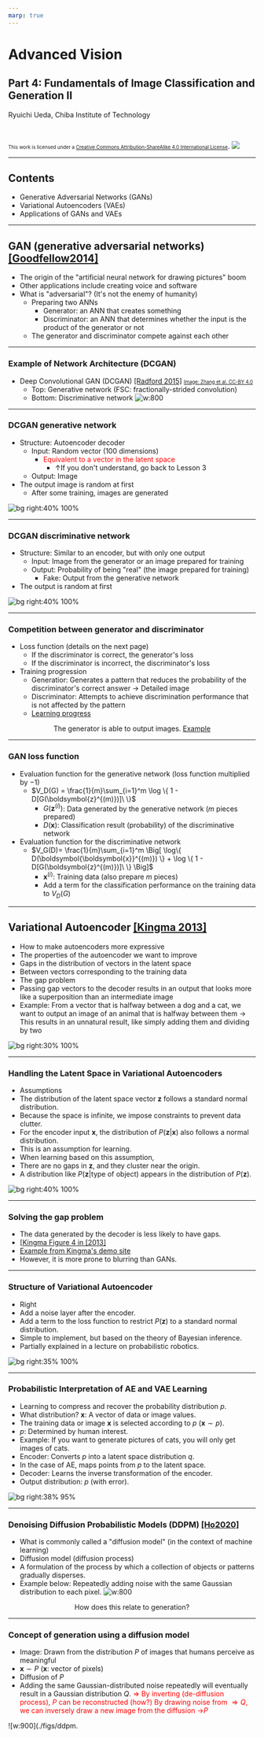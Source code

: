 ```yaml
---
marp: true
---
```


<!-- footer: "Advanced Vision, Part 3" -->

# Advanced Vision

## Part 4: Fundamentals of Image Classification and Generation II

Ryuichi Ueda, Chiba Institute of Technology

<br />

<span style="font-size:70%">This work is licensed under a </span>[<span style="font-size:70%">Creative Commons Attribution-ShareAlike 4.0 International License</span>](https://creativecommons.org/licenses/by-sa/4.0/).
![](https://i.creativecommons.org/l/by-sa/4.0/88x31.png)

---

<!-- paginate: true -->

## Contents

- Generative Adversarial Networks (GANs)
- Variational Autoencoders (VAEs)
- Applications of GANs and VAEs

---

## GAN (generative adversarial networks) [[Goodfellow2014]](https://papers.nips.cc/paper_files/paper/2014/file/f033ed80deb0234979a61f95710dbe25-Paper.pdf)

- The origin of the "artificial neural network for drawing pictures" boom
- Other applications include creating voice and software
- What is "adversarial"? (It's not the enemy of humanity)
    - Preparing two ANNs
        - Generator: an ANN that creates something
        - Discriminator: an ANN that determines whether the input is the product of the generator or not
    - The generator and discriminator compete against each other

---

### Example of Network Architecture (DCGAN)

- Deep Convolutional GAN ​​(DCGAN) [[Radford 2015]](https://arxiv.org/pdf/1511.06434) <a href="https://www.researchgate.net/figure/The-architecture-of-the-generator-and-the-discriminator-in-a-DCGAN-model-FSC-is-the_fig4_343597759"><span style="font-size:70%">Image: Zhang et al. CC-BY 4.0</span></a>
    - Top: Generative network (FSC: fractionally-strided convolution)</span>
    - Bottom: Discriminative network
![w:800](./figs/dcgan-cc-by-4.0-by_zhang.png)

---

### DCGAN generative network

- Structure: Autoencoder decoder
    - Input: Random vector (100 dimensions)
        - <span style="color:red">Equivalent to a vector in the latent space</span>
            - ↑If you don't understand, go back to Lesson 3
    - Output: Image
- The output image is random at first
    - After some training, images are generated

![bg right:40% 100%](./figs/dcgan-cc-by-4.0-by_zhang.png)

---

### DCGAN discriminative network

- Structure: Similar to an encoder, but with only one output
    - Input: Image from the generator or an image prepared for training
    - Output: Probability of being "real" (the image prepared for training)
        - Fake: Output from the generative network
- The output is random at first

![bg right:40% 100%](./figs/dcgan-cc-by-4.0-by_zhang.png)

---

### Competition between generator and discriminator

- Loss function (details on the next page)
    - If the discriminator is correct, the generator's loss
    - If the discriminator is incorrect, the discriminator's loss
- Training progression
    - Generatior: Generates a pattern that reduces the probability of the discriminator's correct answer $\rightarrow$ Detailed image
   - Discriminator: Attempts to achieve discrimination performance that is not affected by the pattern
   - [Learning progress](https://qiita.com/miya_ppp/items/f1348e9e73dd25ca6fb5)

<center>The generator is able to output images. <a href="https://arxiv.org/pdf/1511.06434">Example</a></center>

---

### GAN loss function

- Evaluation function for the generative network (loss function multiplied by $-1$)
    - $V_D(G) = \frac{1}{m}\sum_{i=1}^m \log \{ 1 - D[G(\boldsymbol{z}^{(m)})]\ \}$
        - $G(\boldsymbol{z}^{(i)})$: Data generated by the generative network ($m$ pieces prepared)
        - $D(\boldsymbol{x})$: Classification result (probability) of the discriminative network
- Evaluation function for the discriminative network
    - $V_G(D)= \frac{1}{m}\sum_{i=1}^m \Big[ \log\{ D(\boldsymbol{\boldsymbol{x}}^{(m)}) \} + \log \{ 1 - D[G(\boldsymbol{z}^{(m)})]\ \} \Big]$
        - $\boldsymbol{x}^{(i)}$: Training data (also prepare $m$ pieces)
        - Add a term for the classification performance on the training data to $V_D(G)$

---

## Variational Autoencoder [[Kingma 2013]](https://arxiv.org/abs/1312.6114)

- How to make autoencoders more expressive
- The properties of the autoencoder we want to improve
- Gaps in the distribution of vectors in the latent space
- Between vectors corresponding to the training data
- The gap problem
- Passing gap vectors to the decoder results in an output that looks more like a superposition than an intermediate image
- Example: From a vector that is halfway between a dog and a cat, we want to output an image of an animal that is halfway between them
$\rightarrow$ This results in an unnatural result, like simply adding them and dividing by two

![bg right:30% 100%](./figs/latent_space_problem.png)

---

### Handling the Latent Space in Variational Autoencoders

- Assumptions
- The distribution of the latent space vector $\boldsymbol{z}$ follows a standard normal distribution.
- Because the space is infinite, we impose constraints to prevent data clutter.
- For the encoder input $\boldsymbol{x}$, the distribution of $P(\boldsymbol{z}|\boldsymbol{x})$ also follows a normal distribution.
- This is an assumption for learning.
- When learning based on this assumption,
- There are no gaps in $\boldsymbol{z}$, and they cluster near the origin.
- A distribution like $P(\boldsymbol{z}|$type of object$)$ appears in the distribution of $P(\boldsymbol{z})$.

![bg right:40% 100%](./figs/latent_space_dist.png)

---

### Solving the gap problem

- The data generated by the decoder is less likely to have gaps.
- [[Kingma Figure 4 in [2013]](https://arxiv.org/abs/1312.6114)
- [Example from Kingma's demo site](https://dpkingma.com/sgvb_mnist_demo/demo.html)
- However, it is more prone to blurring than GANs.

---

### Structure of Variational Autoencoder

- Right
- Add a noise layer after the encoder.
- Add a term to the loss function to restrict $P(\boldsymbol{z})$ to a standard normal distribution.
- Simple to implement, but based on the theory of Bayesian inference.
- Partially explained in a lecture on probabilistic robotics.

![bg right:35% 100%](./figs/vae.png)

---

### Probabilistic Interpretation of AE and VAE Learning

- Learning to compress and recover the probability distribution $p$.
- What distribution? $\boldsymbol{x}$: A vector of data or image values.
- The training data or image $\boldsymbol{x}$ is selected according to $p$ ($\boldsymbol{x} \sim p$).
- $p$: Determined by human interest.
- Example: If you want to generate pictures of cats, you will only get images of cats.
- Encoder: Converts $p$ into a latent space distribution $q$.
- In the case of AE, maps points from $p$ to the latent space.
- Decoder: Learns the inverse transformation of the encoder.
- Output distribution: $p$ (with error).

![bg right:38% 95%](./figs/autoenc_prob.png)

---

### Denoising Diffusion Probabilistic Models (DDPM) [[Ho2020]](https://arxiv.org/abs/2006.11239)

- What is commonly called a "diffusion model" (in the context of machine learning)
- Diffusion model (diffusion process)
- A formulation of the process by which a collection of objects or patterns gradually disperses.
- Example below: Repeatedly adding noise with the same Gaussian distribution to each pixel.
![w:800](./figs/noising.png)

<center>How does this relate to generation? </center>

---

### Concept of generation using a diffusion model

- Image: Drawn from the distribution $P$ of images that humans perceive as meaningful
- $\boldsymbol{x} \sim P$ ($\boldsymbol{x}$: vector of pixels)
- Diffusion of $P$
- Adding the same Gaussian-distributed noise repeatedly
will eventually result in a Gaussian distribution $Q$.
<span style="color:red">$\Longrightarrow$ By inverting (de-diffusion process), $P$ can be reconstructed (how?)</span>
<span style="color:red">By drawing noise from $\Longrightarrow Q$, we can inversely draw a new image from the diffusion $\rightarrow$$P$</span>

![w:900](./figs/ddpm.
